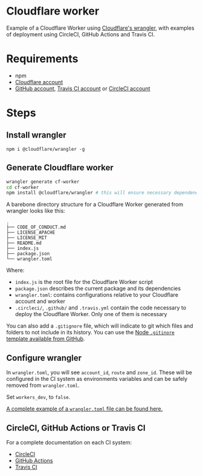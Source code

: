# Cloudflare worker
Example of a Cloudflare Worker using [Cloudflare's wrangler](https://github.com/cloudflare/wrangler), with examples of deployment using CircleCI, GitHub Actions and Travis CI.

# Requirements
* npm
* [Cloudflare account](https://www.cloudflare.com/)
* [GitHub account](https://www.github.com/), [Travis CI account](https://travis-ci.org/signup) or [CircleCI account](https://circleci.com/docs/2.0/first-steps/)

# Steps
## Install wrangler
`npm i @cloudflare/wrangler -g`

## Generate Cloudflare worker
```bash
wrangler generate cf-worker
cd cf-worker
npm install @cloudflare/wrangler # this will ensure necessary dependencies are installed for CI system
```

A barebone directory structure for a Cloudflare Worker generated from wrangler looks like this:
```
.
├── CODE_OF_CONDUCT.md
├── LICENSE_APACHE
├── LICENSE_MIT
├── README.md
├── index.js
├── package.json
└── wrangler.toml
```

Where:
* `index.js` is the root file for the Cloudflare Worker script
* `package.json` describes the current package and its dependencies
* `wrangler.toml`: contains configurations relative to your Cloudflare account and worker
* `.circleci/`, `.github/` and `.travis.yml` contain the code necessary to deploy the Cloudflare Worker. Only one of them is necessary

You can also add a `.gitignore` file, which will indicate to git which files and folders to not include in its history. You can use the [Node `.gitinore` template available from GitHub](https://github.com/github/gitignore/blob/master/Node.gitignore).

## Configure wrangler
In `wrangler.toml`, you will see `account_id`, `route` and `zone_id`. These will be configured in the CI system as environments variables and can be safely removed from `wrangler.toml`.

Set `workers_dev`, to `false`.

[A complete example of a `wrangler.toml` file can be found here.](wrangler.toml)

## CircleCI, GitHub Actions or Travis CI
For a complete documentation on each CI system:

* [CircleCI](doc/circleci.md)
* [GitHub Actions](doc/githubactions.md)
* [Travis CI](doc/travisci.md)
